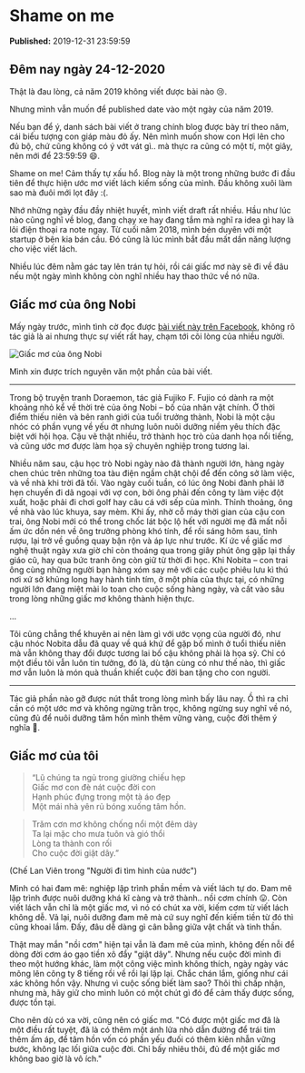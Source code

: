 # Shame on me

<p><div class='published'><b>Published:</b> 2019-12-31 23:59:59</div></p>

## Đêm nay ngày 24-12-2020

Thật là đau lòng, cả năm 2019 không viết được bài nào 😢. 

Nhưng mình vẫn muốn để published date vào một ngày của năm 2019.

Nếu bạn để ý, danh sách bài viết ở trang chính blog được bày trí theo năm, cái biểu tượng con giáp màu đỏ ấy. Nên mình muốn show con Hợi lên cho đủ bộ, chứ cũng không có ý vớt vát gì.. mà thực ra cũng có một tí, một giây, nên mới để 23:59:59 😄.

Shame on me! Cảm thấy tự xấu hổ. Blog này là một trong những bước đi đầu tiên để thực hiện ước mơ viết lách kiếm sống của mình. Đầu không xuôi làm sao mà đuôi mới lọt đây :(.

Nhớ những ngày đầu đầy nhiệt huyết, mình viết draft rất nhiều. Hầu như lúc nào cũng nghĩ về blog, đang chạy xe hay đang tắm mà nghĩ ra idea gì hay là lôi điện thoại ra note ngay. Từ cuối năm 2018, mình bén duyên với một startup ở bên kia bán cầu. Đó cũng là lúc mình bắt đầu mất dần năng lượng cho việc viết lách.

Nhiều lúc đêm nằm gác tay lên trán tự hỏi, rồi cái giấc mơ  này sẽ đi về đâu nếu một ngày mình không còn nghĩ nhiều hay thao thức về nó nữa.

## Giấc mơ của ông Nobi

Mấy ngày trước, mình tình cờ đọc được [bài viết này trên Facebook](https://www.facebook.com/fahasa/posts/3856421461043450), không rõ tác giả là ai nhưng thực sự viết rất hay, chạm tới cõi lòng của nhiều người.

![Giấc mơ của ông Nobi](/p/shame-on-me/img/giac-mo-cua-ong-nobi.png "Giấc mơ của ông Nobi")

Mình xin được trích nguyên văn một phần của bài viết.

------

Trong bộ truyện tranh Doraemon, tác giả Fujiko F. Fujio có dành ra một khoảng nhỏ kể về thời trẻ của ông Nobi – bố của nhân vật chính. Ở thời điểm thiếu niên và bên ranh giới của tuổi trưởng thành, Nobi là một cậu nhóc có phần vụng về yếu ớt nhưng luôn nuôi dưỡng niềm yêu thích đặc biệt với hội họa. Cậu vẽ thật nhiều, trở thành học trò của danh họa nổi tiếng, và cũng ước mơ được làm họa sỹ chuyên nghiệp trong tương lai.

Nhiều năm sau, cậu học trò Nobi ngày nào đã thành người lớn, hàng ngày chen chúc trên những toa tàu điện ngầm chật chội để đến công sở làm việc, và về nhà khi trời đã tối. Vào ngày cuối tuần, có lúc ông Nobi đành phải lỡ hẹn chuyến đi dã ngoại với vợ con, bởi ông phải đến công ty làm việc đột xuất, hoặc phải đi chơi golf hay câu cá với sếp của mình. Thỉnh thoảng, ông về nhà vào lúc khuya, say mèm. Khi ấy, nhờ cỗ máy thời gian của cậu con trai, ông Nobi mới có thể trong chốc lát bộc lộ hết với người mẹ đã mất nỗi ấm ức dồn nén về ông trưởng phòng khó tính, để rồi sáng hôm sau, tỉnh rượu, lại trở về guồng quay bận rộn và áp lực như trước. Kí ức về giấc mơ nghệ thuật ngày xưa giờ chỉ còn thoáng qua trong giây phút ông gặp lại thầy giáo cũ, hay qua bức tranh ông còn giữ từ thời đi học. Khi Nobita – con trai ông cùng những người bạn hàng xóm say mê với các cuộc phiêu lưu kì thú nơi xứ sở khủng long hay hành tinh tím, ở một phía của thực tại, có những người lớn đang miệt mài lo toan cho cuộc sống hàng ngày, và cất vào sâu trong lòng những giấc mơ không thành hiện thực.

...

Tôi cũng chẳng thể khuyên ai nên làm gì với ước vọng của người đó, như cậu nhóc Nobita dẫu đã quay về quá khứ để gặp bố mình ở tuổi thiếu niên mà vẫn không thay đổi được tương lai bố cậu không phải là họa sỹ. Chỉ có một điều tôi vẫn luôn tin tưởng, đó là, dù tận cùng có như thế nào, thì giấc mơ vẫn luôn là món quà thuần khiết cuộc đời ban tặng cho con người.

------

Tác giả phần nào gỡ được nút thắt trong lòng mình bấy lâu nay. Ồ thì ra chỉ cần có một ước mơ và không ngừng trằn trọc, không ngừng suy nghĩ về  nó, cũng đủ để  nuôi dưỡng tâm hồn mình thêm vững vàng, cuộc đời thêm ý nghĩa 🥰.

## Giấc mơ của tôi

>“Lũ chúng ta ngủ trong giường chiếu hẹp   
Giấc mơ con đè nát cuộc đời con   
Hạnh phúc đựng trong một tà áo đẹp   
Một mái nhà yên rủ bóng xuống tâm hồn. 

>Trǎm cơn mơ không chống nổi một đêm dày   
Ta lại mặc cho mưa tuôn và gió thổi   
Lòng ta thành con rối   
Cho cuộc đời giật dây.”

(Chế Lan Viên trong "Người đi tìm hình của nước")

Mình có hai đam mê: nghiệp lập trình phần mềm và viết lách tự do. Đam mê lập trình được nuôi dưỡng khá kĩ càng và trở thành.. nồi cơm chính 😛. Còn viết lách vẫn chỉ là một giấc mơ, vì nó có chút xa vời, kiếm cơm từ viết lách không dễ. Vả lại, nuôi dưỡng đam mê mà cứ suy nghĩ đến kiếm tiền từ đó thì cũng khoai lắm. Đấy, đâu dễ dàng gì cân bằng giữa vật chất và tinh thần.

Thật may mắn "nồi cơm" hiện tại vẫn là đam mê của mình, không đến nỗi để dòng đời cơm áo gạo tiền xô đẩy "giật dây". Nhưng nếu cuộc đời mình đi theo một hướng khác, làm một công việc mình không thích, ngày ngày vác mông lên công ty 8 tiếng rồi về rồi lại lặp lại. Chắc chán lắm, giống như cái xác không hồn vậy. Nhưng vì cuộc sống biết làm sao? Thôi thì chấp nhận, nhưng mà, hãy giữ cho mình luôn có một chút gì đó để cảm thấy được sống, được tồn tại.

Cho nên dù có xa vời, cũng nên có giấc mơ. "Có được một giấc mơ đã là một điều rất tuyệt, đã là có thêm một ánh lửa nhỏ dẫn đường để trái tim thêm ấm áp, để tâm hồn vốn có phần yếu đuối có thêm kiên nhẫn vững bước, không lạc lối giữa cuộc đời. Chỉ bấy nhiêu thôi, đủ để một giấc mơ không bao giờ là vô ích."
